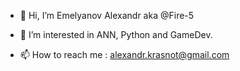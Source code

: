 - 👋 Hi, I’m Emelyanov Alexandr aka @Fire-5

- 👀 I’m interested in ANN, Python and GameDev.
- 📫 How to reach me : alexandr.krasnot@gmail.com

<!---
Fire-5/Fire-5 is a ✨ special ✨ repository because its `README.md` (this file) appears on your GitHub profile.
You can click the Preview link to take a look at your changes.
--->
